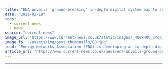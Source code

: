 ```yaml
---
title: "ENA unveils ‘ground-breaking’ in-depth digital system map to support decarbonisation pathway"
date: "2021-02-19"
tags: 
  - current news
  - news
source: "current news"
image_url: "https://www.current-news.co.uk/static/images/_400x400_crop_center-center/ENA-digital-system-map-credit-ENA.jpg"
image_fp: "/assets/img/post_thumbnails/88.jpg"
lead: "​Energy Networks Association (ENA) is developing an in-depth digital system map of the UK’s energy system to support a pathway to net zero."
article_url: "https://www.current-news.co.uk/news/ena-unveils-ground-breaking-in-depth-digital-system-map-to-support-decarbonisation-pathway?utm_source=rss-feeds&utm_medium=rss&utm_campaign=rss"
---
```


---
